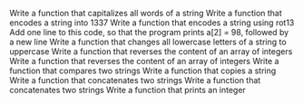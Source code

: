 Write a function that capitalizes all words of a string
Write a function that encodes a string into 1337
Write a function that encodes a string using rot13
Add one line to this code, so that the program prints a[2] = 98, followed by a new line
Write a function that changes all lowercase letters of a string to uppercase
Write a function that reverses the content of an array of integers
Write a function that reverses the content of an array of integers
Write a function that compares two strings
Write a function that copies a string
Write a function that concatenates two strings
Write a function that concatenates two strings
Write a function that prints an integer
